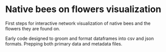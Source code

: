 # Native bees on flowers visualization
First steps for interactive network visualization of native bees and the flowers they are found on.

Early code designed to groom and format dataframes into csv and json formats. Prepping both primary data and metadata files.

